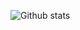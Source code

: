 
![Github stats](https://github-readme-stats.vercel.app/api?username=pir8radio&show_icons=true&count_private=true)
